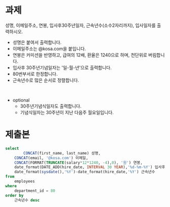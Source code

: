 
# 과제

성명, 이메일주소, 연봉, 입사후30주년일자, 근속년수(소수2자리까지), 입사일자를 출력하시오.
- 성명은 붙여서 출력합니다.
- 이메일주소는 @kosa.com을 붙입니다.
- 연봉은 커미션을 반영하고, 급여의 12배, 환율은 1240으로 하며, 천단위로 버림합니다.
- 입사후 30주년기념일자는 '일-월-년'으로 출력합니다.
- 80번부서로 한정합니다.
- 근속년수로 많은 순서로 정렬합니다.

<br>

- optional 
  - 30주년기념식일자도 출력합니다. 
  - 기념식일자는 30주년이 지난 다음주 월요일입니다.


# 제출본

```sql
select
		CONCAT(first_name, last_name) 성명,
    CONCAT(email, '@kosa.com') 이메일,
    CONCAT(FORMAT(TRUNCATE(salary*12*1240, -4),0), '원') 연봉,
    date_format(DATE_ADD(hire_date, INTERVAL 30 YEAR),'%d-%m-%Y') 입사후30주년일자,
    date_format(sysdate(),'%Y')-date_format(hire_date,'%Y') 근속년수
from 
	employees
where 
	department_id = 80
order by
	근속년수 desc
```